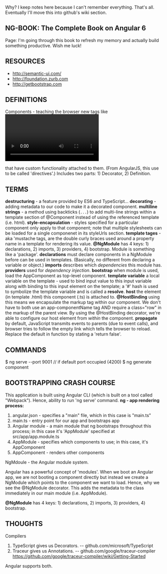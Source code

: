Why?
I keep notes here because I can't remember everything. That's all. Eventually I'll move this into github's wiki section.


NG-BOOK: The Complete Book on Angular 6
---
Page:
I'm going through this book to refresh my memory and actually build something productive. Wish me luck!

RESOURCES
---
* http://semantic-ui.com/
* http://foundation.zurb.com
* http://getbootstrap.com 

DEFINITIONS
---
Components - teaching the browser new tags like <video> or <form> that have custom functionality attached to them. (From AngularJS, this use to be called 'directives'.) Includes two parts: 1) Decorator, 2) Definition.

TERMS
---
__destructuring__ - a feature provided by ES6 and TypeScript...
__decorating__ - adding metadata to our code to make it a decorated component.
__multiline strings__ - a method using backticks (`...`) to add multi-line strings within a template section of @Component instead of using the referenced template (i.e. html).
__style-encapsulation__ - styles specified for a particular component only apply to that component; note that multiple stylesheets can be loaded for a single componenet in its styleUrls section.
__template tages__ - aka 'mustache tags, are the double curly braces used around a property name in a template for rendering its value.
__@NgModule__ has 4 keys: 1) declarations, 2) imports, 3) providers, 4) bootstrap. Module is something like a 'package'.
__declarations__ must declare components in a NgModule before can be used in templates. (Basically, no different from declaring a variable or object.)
__imports__ describes which _dependencies_ this module has.
__providers__ used for _dependency injection_.
__bootstrap__ when module is used, load the AppComponent as top-level component.
__template variable__ a local variable on the template - used to bind input value to this input variable along with binding to this input element on the template; a '#' hash is used to symbolize the template variable and is called a __resolve__.
__host__ the element (in template .html) this component (.ts) is attached to.
__@HostBinding__ using this means we encapsulate the markup tag within our component. We don't have to both use an app-componentName tag AND require a class="row" in the markup of the parent view. By using the @HostBinding decorator, we're able to configure our host element from _within_ the component.
__propagate__ by default, JavaScript transmits events to parents (due to event calls), and browser tries to follow the empty link which tells the browser to reload. Replace the default in function by stating a 'return false'.

COMMANDS
---
$ ng serve --port 9001  // if default port occupied (4200)
$ ng generate component <comp-name>


BOOTSTRAPPING CRASH COURSE
---
This application is built using Angular CLI (which is built on a tool called "Webpack"). Hence, ability to run 'ng serve' command.
**ng - app rendering process:**
1. angular.json - specifies a "main" file, which in this case is "main.ts"
2. main.ts - entry point for our app and bootstraps app
3. Angular module - a main module that ng bootstraps throughout this process; in this case it's 'AppModule' specified at src/app/app.module.ts
4. AppModule - specifies which components to use; in this case, it's AppComponent
5. AppComponent - renders other components

NgMdoule - the Angular module system.

Angular has a powerful concept of 'modules'. When we boot an Angular app, we are not booting a component directly but instead we create a NgModule which points to the component we want to load. Hence, why we see the @NgModule decorator. This adds the metadata to the class immediately in our main module (i.e. AppModule).

__@NgModule__ has 4 keys: 1) declarations, 2) imports, 3) providers, 4) bootstrap.


THOUGHTS
---
Compilers
1. TypeScript gives us Decorators. -- github.com/microsoft/TypeScript
2. Traceur gives us Annotations. -- github.com/google/traceur-compiler
https://github.com/google/traceur-compiler/wiki/Getting-Started

Angular supports both.